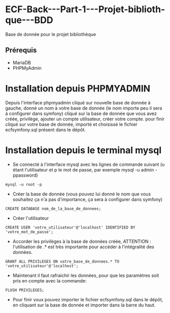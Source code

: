 # ECF-Back---Part-1---Projet-biblioth-que---BDD
Base de donnée pour le projet bibliothèque
## Prérequis

- MariaDB
- PHPMyAdmin
# Installation depuis PHPMYADMIN
Depuis l'interface phpmyadmin cliqué sur nouvelle base de donnée à gauche, donné un nom à votre base de donnée (le nom importe peu il sera à configurer dans symfony)
cliqué sur la base de donnée que vous avez créée, privilège, ajouter un compte utilisateur, créer votre compte.
pour finir cliqué sur votre base de donnée, importé et choisissé le fichier ecfsymfony.sql présent dans le dépôt.

# Installation depuis le terminal mysql

 - Se connecté à l'interface mysql avec les lignes de commande suivant (u étant l'utilisateur et p le mot de passe, par exemple mysql -u admin -ppassword)
```shell
mysql -u root -p
```
- Créer la base de donnée (vous pouvez lui donné le nom que vous souhaitez ça n'a pas d'importance, ça sera à configurer dans symfony)
```shell
CREATE DATABASE nom_de_la_base_de_donnees;
````
- Créer l'utilisateur
```shell
CREATE USER 'votre_utilisateur'@'localhost' IDENTIFIED BY 'votre_mot_de_passe';
```
- Accorder les privilèges à la base de données créée, ATTENTION : l'utilisation de .* est très importante pour accéder à l'intégralité des données.
```shell
GRANT ALL PRIVILEGES ON votre_base_de_donnees.* TO 'votre_utilisateur'@'localhost';
```
- Maintenant il faut rafraichir les données, pour que les paramètres soit pris en compte avec la commande: 
```shell
FLUSH PRIVILEGES;
```
- Pour finir voux pouvez importer le fichier ecfsymfony.sql dans le dépôt, en cliquant sur la base de donnée et importer dans la barre du haut.
